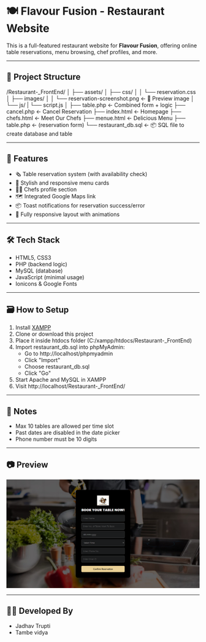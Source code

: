 # 🍽️ Flavour Fusion - Restaurant Website

This is a full-featured restaurant website for **Flavour Fusion**, offering online table reservations, menu browsing, chef profiles, and more.

---

## 📁 Project Structure

/Restaurant-_FrontEnd/
│
├── assets/
│   ├── css/
│   │   └── reservation.css
│   ├── images/
│   │   └── reservation-screenshot.png ← 📸 Preview image
│   └── js/
|       └── script.js
│
├── table.php               ← Combined form + logic
├── cancel.php              ← Cancel Reservation
├── index.html              ← Homepage
├── chefs.html              ← Meet Our Chefs
├── menue.html              ← Delicious Menu
├── table.php               ← (reservation form)
└── restaurant_db.sql       ← 📦 SQL file to create database and table


---

## 🚀 Features

- 🗞️ Table reservation system (with availability check)
- 📜 Stylish and responsive menu cards
- 👨‍🍳 Chefs profile section
- 🗺️ Integrated Google Maps link
- 📦 Toast notifications for reservation success/error
- 🎨 Fully responsive layout with animations

---

## 🛠️ Tech Stack

- HTML5, CSS3
- PHP (backend logic)
- MySQL (database)
- JavaScript (minimal usage)
- Ionicons & Google Fonts

---

## 🗃️ How to Setup

1. Install [XAMPP](https://www.apachefriends.org/)
2. Clone or download this project
3. Place it inside htdocs folder (C:/xampp/htdocs/Restaurant-_FrontEnd)
4. Import restaurant_db.sql into phpMyAdmin:
   - Go to http://localhost/phpmyadmin
   - Click "Import"
   - Choose restaurant_db.sql
   - Click "Go"
5. Start Apache and MySQL in XAMPP
6. Visit http://localhost/Restaurant-_FrontEnd/

---

## 📌 Notes

- Max 10 tables are allowed per time slot
- Past dates are disabled in the date picker
- Phone number must be 10 digits

---

## 📷 Preview

![Reservation Screenshot](./assets/images/reservation-screenshot.png)

---

## 👨‍💼 Developed By

- Jadhav Trupti
- Tambe vidya 